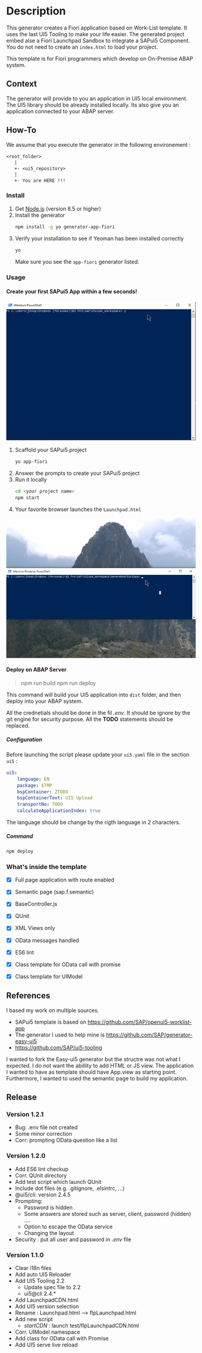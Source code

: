# Description
This generator creates a Fiori application based on Work-List template. It uses the last UI5 Tooling to make your life easier. The generated project embed alse a Fiori Launchpad Sandbox to integrate a SAPui5 Component. You do not need to create an `index.html` to load your project.

This template is for Fiori programmers which develop on On-Premise ABAP system.

## Context
The generator will provide to you an application in UI5 local environment. The UI5 library should be already installed locally. Its also give you an application connected to your ABAP server.

## How-To
We assume that you execute the generator in the following environement :
```
<root_folder>
   |
   +- <ui5_repository>
   |
   +- You are HERE !!!
```
### Install
1. Get [Node.js](https://nodejs.org/en/download/) (version 8.5 or higher)
2. Install the generator
    ```sh
    npm install -g yo generator-app-fiori
    ```
3. Verify your installation to see if Yeoman has been installed correctly
    ```sh
    yo
    ```
	Make sure you see the `app-fiori` generator listed.
### Usage
#### Create your first SAPui5 App within a few seconds!
![](./doc/installation.gif)

1. Scaffold your SAPui5 project
    ```sh
    yo app-fiori
    ```
2. Answer the prompts to create your SAPui5 project
3. Run it locally
    ```sh
    cd <your project name>
    npm start
    ```
4. Your favorite browser launches the `Launchpad.html`

![](./doc/launch.gif)

#### Deploy on ABAP Server

> npm run build
> npm run deploy

This command will build your UI5 application into `dist` folder, and then deploy into your ABAP system.

All the crednetials should be done in the fil *.env*. It should be ignore by the git engine for security purpose. All the **TODO** statements should be replaced.

##### Configuration
Before launching the script please update your `ui5.yaml` file in the section `ui5` :
```yaml
ui5:
    language: EN
    package: $TMP
    bspContainer: ZTODO
    bspContainerText: UI5 Upload
    transportNo: TODO
    calculateApplicationIndex: true
```
The language should be change by the rigth language in 2 characters.
##### Command

 ```sh
npm deploy
```

### What's inside the template
- [X] Full page application with route enabled
- [X] Semantic page (sap.f.semantic)
- [X] BaseController.js
- [X] QUnit
- [X] XML Views only
- [X] OData messages handled
- [X] ES6 lint
- [X] Class template for OData call with promise
- [X] Class template for UIModel


## References
I based my work on multiple sources. 
- SAPui5 template is based on https://github.com/SAP/openui5-worklist-app
- The generator I used to help mine is https://github.com/SAP/generator-easy-ui5
- https://github.com/SAP/ui5-tooling

I wanted to fork the Easy-ui5 generator but the structre was not what I expected. I do not want the abillity to add HTML or JS view. The application I wanted to have as template should have App.view as starting point. Furthermore, I wanted to used the semantic page to build my application.

## Release
### Version 1.2.1
* Bug: .env file not created
* Some minor correction
* Corr: prompting OData question like a list

### Version 1.2.0
* Add ES6 lint checkup
* Corr. QUnit directory
* Add test script which launch QUnit
* Include dot files (e.g. .gitignore, .elsintrc, ...)
* @ui5/cli: version 2.4.5  
* Prompting:
    * Password is hidden
    * Some answers are stored such as server, client, password (hidden) ....
    * Option to escape the OData service
    * Changing the layout
* Security : put all user and password in *.env* file

### Version 1.1.0

* Clear i18n files
* Add auto UI5 Reloader
* Add UI5 Tooling 2.2
    * Update spec file to 2.2
    * ui5@cli 2.4.*
* Add LaunchpadCDN.html
* Add UI5 version selection
* Rename : Launchpad.html --> flpLaunchpad.html
* Add new script
    * *startCDN* : launch test/flpLaunchpadCDN.html
* Corr. UIModel namespace
* Add class for OData call with Promise
* Add UI5 serve live reload